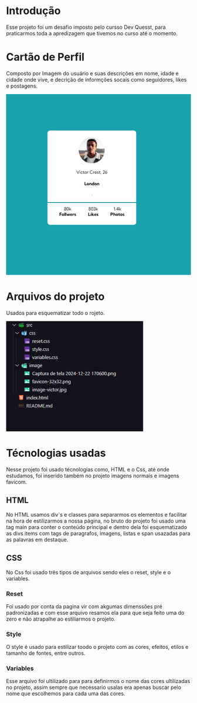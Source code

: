# Introdução
Esse projeto foi um desafio imposto pelo cursso Dev Quesst, para praticarmos toda a apredizagem que tivemos no curso até o momento.

# Cartão de Perfil
Composto por Imagem do usuário e suas descrições em nome, idade e cidade onde vive, e decrição de informções socais como seguidores, likes e postagens.

<img src="./src/image/Captura de tela 2024-12-22 170600.png" alt="imagem do cartão" >

# Arquivos do projeto 
Usados para esquematizar todo o rojeto.

<img src="./src/image/Captura de tela 2024-12-22 172040.png" alt="arquivos usados">

# Técnologias usadas
Nesse projeto foi usado técnologias como, HTML e o Css, até onde estudamos, foi inserido também no projeto imagens normais e imagens favicom.

## HTML
No HTML usamos div´s e classes para separarmos os elementos e facilitar na hora de estilizarmos a nossa página, no bruto do projeto foi usado uma tag main para conter o conteúdo principal e dentro dela foi esquematizado as divs items com tags de paragrafos, imagens, listas e span usazadas para as palavras em destaque.

## CSS
No Css foi usado três tipos de arquivos sendo eles o reset, style e o variables.

### Reset
Foi usado por conta da pagina vir com akgumas dimenssões pré padronizadas e com esse arquivo resamos ela para que seja feito uma do zero e não atrapalhe ao estiliarmos o projeto.

### Style
O style é usado para estilizar toodo o projeto com as cores, efeitos, etilos e tamanho de fontes, entre outros.

### Variables
Esse arquivo foi ultilizado para  para definirmos o nome das cores ultilizadas no projeto, assim sempre que necessario usalas era apenas buscar pelo nome que escolhemos para cada uma das cores.